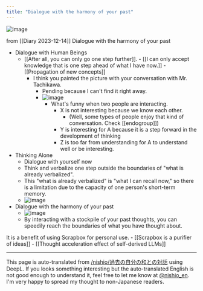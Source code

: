 ```yaml
---
title: "Dialogue with the harmony of your past"
---
```


![image](https://gyazo.com/b23ab5faf5f4f08319918cf05cf2bedf/thumb/1000)



from  [[Diary 2023-12-14]]
Dialogue with the harmony of your past
- Dialogue with Human Beings
    - [[After all, you can only go one step further]].
            - [[I can only accept knowledge that is one step ahead of what I have now.]]
                - [[Propagation of new concepts]]
        - I think you painted the picture with your conversation with Mr. Tachikawa.
            - Pending because I can't find it right away.
            - ![image](https://gyazo.com/a9a8ee08e26908dedeeceb045b0aacbe/thumb/1000)
                - What's funny when two people are interacting.
                    - X is not interesting because we know each other.
                        - (Well, some types of people enjoy that kind of conversation. Check [[endogroup]])
                    - Y is interesting for A because it is a step forward in the development of thinking
                    - Z is too far from understanding for A to understand well or be interesting.
- Thinking Alone
    - Dialogue with yourself now
    - Think and verbalize one step outside the boundaries of "what is already verbalized".
    - This "what is already verbalized" is "what I can recall now," so there is a limitation due to the capacity of one person's short-term memory.
    - ![image](https://gyazo.com/c32112c5e94999cc77f5e4ba172b8505/thumb/1000)
- Dialogue with the harmony of your past
    - ![image](https://gyazo.com/b23ab5faf5f4f08319918cf05cf2bedf/thumb/1000)
    - By interacting with a stockpile of your past thoughts, you can speedily reach the boundaries of what you have thought about.


It is a benefit of using Scrapbox for personal use.
    - [[Scrapbox is a purifier of ideas]]
    - [[Thought acceleration effect of self-derived LLMs]]

---
This page is auto-translated from [/nishio/過去の自分の和との対話](https://scrapbox.io/nishio/過去の自分の和との対話) using DeepL. If you looks something interesting but the auto-translated English is not good enough to understand it, feel free to let me know at [@nishio_en](https://twitter.com/nishio_en). I'm very happy to spread my thought to non-Japanese readers.